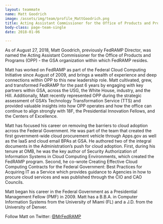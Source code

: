 ```yaml
---
layout: teammate
name: Matt Goodrich
image: /assets/img/team/profile_MattGoodrich.png
title: Acting Assistant Commissioner for the Office of Products and Programs (OPP)
body-class: page-team-single
date: 2018-01-06

---
```

As of August 27, 2018, Matt Goodrich, previously FedRAMP Director, was named the Acting Assistant Commissioner for the Office of Products and Programs (OPP) - the GSA organization within which FedRAMP resides.

Matt has worked on FedRAMP as part of the Federal Cloud Computing Initiative since August of 2009, and brings a wealth of experience and deep connections within OPP to this new leadership role. Matt cultivated, grew, and transformed FedRAMP for the past 6 years by engaging with key partners within GSA, across the USG, the White House, industry, and the Hill. Additionally, Matt recently represented OPP during the strategic assessment of GSA’s Technology Transformation Service (TTS) and provided valuable insights into how OPP operates and how the office can continue to align strongly with 18F, the Presidential Innovation Fellows, and the Centers of Excellence.

Matt has focused his career on removing the barriers to cloud adoption across the Federal Government. He was part of the team that created the first government-wide cloud procurement vehicle through Apps.gov as well as the IaaS and cloud email BPAs at GSA. He authored two of the integral documents in the Administration’s push for cloud adoption. First, during his tenure at OMB, he was the key author of Security Authorization of Information Systems in Cloud Computing Environments, which created the FedRAMP program. Second, he co-wrote Creating Effective Cloud Computing Contracts for the Federal Government: Best Practices for Acquiring IT as a Service which provides guidance to Agencies in how to procure cloud services and was published through the CIO and CAO Councils.

Matt began his career in the Federal Government as a Presidential Management Fellow (PMF) in 2009. Matt has a B.B.A. in Computer Information Systems from the University of Miami (FL) and a J.D. from the University of Denver.

Follow Matt on Twitter: [@MrFedRAMP](http://twitter.com/MrFedRAMP)
